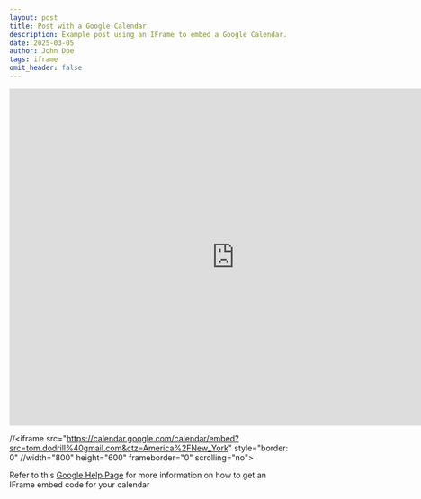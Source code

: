 ```yaml
---
layout: post
title: Post with a Google Calendar
description: Example post using an IFrame to embed a Google Calendar.
date: 2025-03-05
author: John Doe
tags: iframe
omit_header: false
---
```


<iframe src="https://calendar.google.com/calendar/embed?src=en.usa%23holiday%40group.v.calendar.google.com&ctz=America%2FNew_York" style="border: 0" width="800" height="600" frameborder="0" scrolling="no"></iframe>

//<iframe src="https://calendar.google.com/calendar/embed?src=tom.dodrill%40gmail.com&ctz=America%2FNew_York" style="border: 0" //width="800" height="600" frameborder="0" scrolling="no"></iframe>



Refer to this [Google Help Page](https://support.google.com/calendar/answer/41207?hl=en) for more information on how to get an IFrame embed code for your calendar
